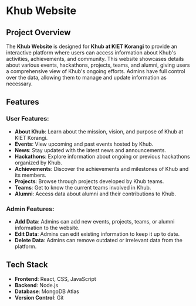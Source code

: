 # Khub Website

## Project Overview
The **Khub Website** is designed for **Khub at KIET Korangi** to provide an interactive platform where users can access information about Khub's activities, achievements, and community. This website showcases details about various events, hackathons, projects, teams, and alumni, giving users a comprehensive view of Khub's ongoing efforts. Admins have full control over the data, allowing them to manage and update information as necessary.

## Features

### User Features:
- **About Khub**: Learn about the mission, vision, and purpose of Khub at KIET Korangi.
- **Events**: View upcoming and past events hosted by Khub.
- **News**: Stay updated with the latest news and announcements.
- **Hackathons**: Explore information about ongoing or previous hackathons organized by Khub.
- **Achievements**: Discover the achievements and milestones of Khub and its members.
- **Projects**: Browse through projects developed by Khub teams.
- **Teams**: Get to know the current teams involved in Khub.
- **Alumni**: Access data about alumni and their contributions to Khub.

### Admin Features:
- **Add Data**: Admins can add new events, projects, teams, or alumni information to the website.
- **Edit Data**: Admins can edit existing information to keep it up to date.
- **Delete Data**: Admins can remove outdated or irrelevant data from the platform.

## Tech Stack

- **Frontend**: React, CSS, JavaScript
- **Backend**: Node.js
- **Database**: MongoDB Atlas
- **Version Control**: Git